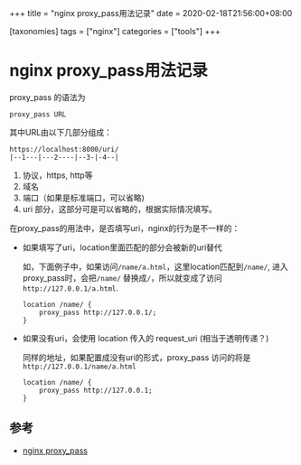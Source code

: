 
+++
title = "nginx proxy_pass用法记录"
date = 2020-02-18T21:56:00+08:00

[taxonomies]
tags = ["nginx"]
categories = ["tools"]
+++

# nginx proxy_pass用法记录

proxy_pass 的语法为

```
proxy_pass URL
```

其中URL由以下几部分组成：

```
https://localhost:8000/uri/
|--1---|---2----|--3-|-4--|
```

1. 协议，https, http等
2. 域名
3. 端口（如果是标准端口，可以省略)
4. uri 部分，这部分可是可以省略的，根据实际情况填写。

在proxy_pass的用法中，是否填写uri，nginx的行为是不一样的：

* 如果填写了uri，location里面匹配的部分会被新的uri替代

    如，下面例子中，如果访问`/name/a.html`，这里location匹配到`/name/`,
    进入proxy_pass时，会把`/name/` 替换成`/`，所以就变成了访问`http://127.0.0.1/a.html`.

    ```
    location /name/ {
        proxy_pass http://127.0.0.1/;
    }
    ```

* 如果没有uri，会使用 location 传入的 request_uri (相当于透明传递？)

    同样的地址，如果配置成没有uri的形式，proxy_pass 访问的将是`http://127.0.0.1/name/a.html`

    ```
    location /name/ {
        proxy_pass http://127.0.0.1;
    }
    ```

## 参考

* [nginx proxy_pass](http://nginx.org/en/docs/http/ngx_http_proxy_module.html#proxy_pass)
